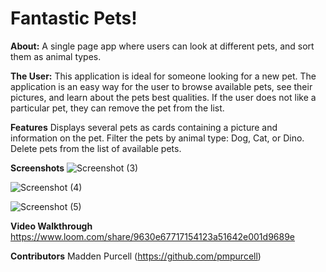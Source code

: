 # Fantastic Pets!

**About:**
A single page app where users can look at different pets, and sort them as animal types.

**The User:** 
This application is ideal for someone looking for a new pet.
The application is an easy way for the user to browse available pets, see their pictures, and learn about the pets best qualities.
If the user does not like a particular pet, they can remove the pet from the list.


**Features**
Displays several pets as cards containing a picture and information on the pet.
Filter the pets by animal type: Dog, Cat, or Dino.
Delete pets from the list of available pets.


**Screenshots**
![Screenshot (3)](https://user-images.githubusercontent.com/86082231/127776071-ebc77246-c776-47ca-95aa-477727a52868.png)

![Screenshot (4)](https://user-images.githubusercontent.com/86082231/127776076-747ad753-b37d-494e-8b93-efae85f46e5b.png)

![Screenshot (5)](https://user-images.githubusercontent.com/86082231/127776082-de2ea99f-52b7-4f34-bee9-f1d2f6eaa006.png)


**Video Walkthrough**
https://www.loom.com/share/9630e67717154123a51642e001d9689e


**Contributors**
Madden Purcell (https://github.com/pmpurcell)



